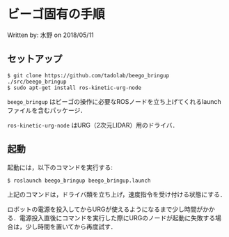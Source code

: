# ビーゴ固有の手順

Written by: 水野 on 2018/05/11

## セットアップ

```
$ git clone https://github.com/tadolab/beego_bringup ./src/beego_bringup
$ sudo apt-get install ros-kinetic-urg-node
```

`beego_bringup` はビーゴの操作に必要なROSノードを立ち上げてくれるlaunchファイルを含むパッケージ．

`ros-kinetic-urg-node` はURG（2次元LIDAR）用のドライバ．

## 起動

起動には，以下のコマンドを実行する:

```
$ roslaunch beego_bringup beego_bringup.launch
```

上記のコマンドは，ドライバ類を立ち上げ，速度指令を受け付ける状態にする．

ロボットの電源を投入してからURGが使えるようになるまで少し時間がかかる．電源投入直後にコマンドを実行した際にURGのノードが起動に失敗する場合は，少し時間を置いてから再度試す．
